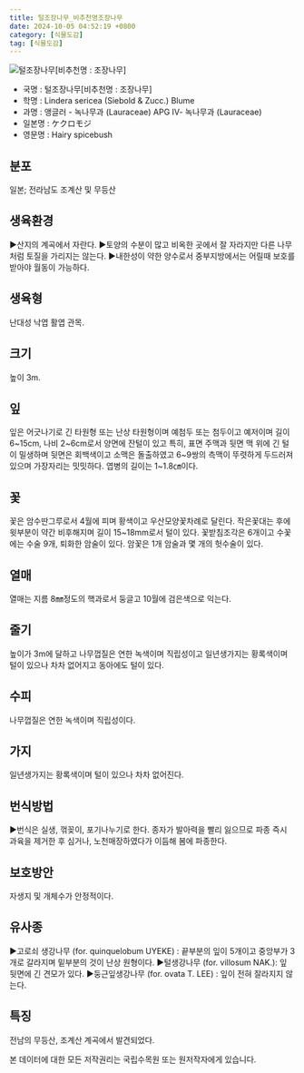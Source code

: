 ```yaml
---
title: 털조장나무_비추천명조장나무
date: 2024-10-05 04:52:19 +0800
category: [식물도감]
tag: [식물도감]
---
```




![털조장나무[비추천명 : 조장나무]](/fileUpload/plants/basic/Lauraceae/Lindera/11536/11536_1_th2.jpg)
- 국명 : 털조장나무[비추천명 : 조장나무]
- 학명 : Lindera sericea (Siebold & Zucc.) Blume
- 과명 : 앵글러 - 녹나무과 (Lauraceae) APG Ⅳ- 녹나무과 (Lauraceae)
- 일본명 : ケクロモジ
- 영문명 : Hairy spicebush


## 분포
일본; 전라남도 조계산 및 무등산
## 생육환경
▶산지의 계곡에서 자란다. ▶토양의 수분이 많고 비옥한 곳에서 잘 자라지만 다른 나무처럼 토질을 가리지는 않는다. ▶내한성이 약한 양수로서 중부지방에서는 어릴때 보호를 받아야 월동이 가능하다.
## 생육형
난대성 낙엽 활엽 관목.
## 크기
높이 3m.
## 잎
잎은 어긋나기로 긴 타원형 또는 난상 타원형이며 예첨두 또는 첨두이고 예저이며 길이 6~15cm, 나비 2~6cm로서 양면에 잔털이 있고 특히, 표면 주맥과 뒷면 맥 위에 긴 털이 밀생하며 뒷면은 회백색이고 소맥은 돌출하였고 6~9쌍의 측맥이 뚜렷하게 두드러져 있으며 가장자리는 밋밋하다. 엽병의 길이는 1~1.8㎝이다.
## 꽃
꽃은 암수딴그루로서 4월에 피며 황색이고 우산모양꽃차례로 달린다. 작은꽃대는 후에 윗부분이 약간 비후해지며 길이 15~18mm로서 털이 있다. 꽃받침조각은 6개이고 수꽃에는 수술 9개, 퇴화한 암술이 있다. 암꽃은 1개 암술과 몇 개의 헛수술이 있다.
## 열매
열매는 지름 8㎜정도의 핵과로서 둥글고 10월에 검은색으로 익는다.
## 줄기
높이가 3m에 달하고 나무껍질은 연한 녹색이며 직립성이고 일년생가지는 황록색이며 털이 있으나 차차 없어지고 동아에도 털이 있다.
## 수피
나무껍질은 연한 녹색이며 직립성이다.
## 가지
일년생가지는 황록색이며 털이 있으나 차차 없어진다.
## 번식방법
▶번식은 실생, 꺾꽂이, 포기나누기로 한다. 종자가 발아력을 빨리 잃으므로 파종 즉시 과육을 제거한 후 심거나, 노천매장하였다가 이듬해 봄에 파종한다.
## 보호방안
자생지 및 개체수가 안정적이다.
## 유사종
▶고로쇠 생강나무 (for. quinquelobum UYEKE) : 끝부분의 잎이 5개이고 중앙부가 3개로 갈라지며 밑부분의 것이 난상 원형이다.▶털생강나무 (for. villosum NAK.): 잎 뒷면에 긴 견모가 있다. ▶둥근잎생강나무 (for. ovata T. LEE) : 잎이 전혀 잘라지지 않는다.
## 특징
전남의 무등산, 조계산 계곡에서 발견되었다.






본 데이터에 대한 모든 저작권리는 국립수목원 또는 원저작자에게 있습니다.

